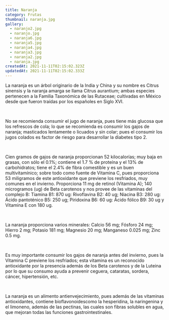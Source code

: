 ```yaml
---
title: Naranja
category: Frutas
thumbnail: naranja.jpg
gallery:
  - naranjo2.jpg
  - naranjo.jpg
  - naranja6.jpg
  - naranja5.jpg
  - naranja4.jpg
  - naranja3.jpg
  - naranja2.jpg
  - naranja.jpg
createdAt: 2021-11-11T02:15:02.323Z
updatedAt: 2021-11-11T02:15:02.333Z
---
```

La naranja es un árbol originario de la India y China y su nombre es Citrus sinensis y la naranja amarga se llama Citrus aurantium; ambas especies pertenecen a la Familia Taxonómica de las Rutaceae; cultivadas en México desde que fueron traídas por los españoles en Siglo XVI.

<br/>

No se recomienda consumir el jugo de naranja, pues tiene más glucosa que los refrescos de cola; lo que se recomienda es consumir los gajos de naranja; masticados lentamente o licuados y sin colar; pues el consumir los jugos colados es factor de riesgo para desarrollar la diabetes tipo 2.

<br/>

Cien gramos de gajos de naranja proporcionan 52 kilocalorías; muy baja en grasas, con sólo el 0.1%; contiene el 1.7 % de proteína y el 13% de carbohidratos; tiene el 2.4% de fibra comestible y es un buen multivitamínico; sobre todo como fuente de Vitamina C, pues proporciona 53 miligramos de este antioxidante que previene los resfriados, muy comunes en el invierno. Proporciona 11 mg de retinol (Vitamina A); 140 microgramos (ug) de Beta carotenos y nos provee de las vitaminas del complejo B: Tiamina B1: 870 ug: Rivoflavina B2: 40 ug; Niacina B3: 280 ug: Ácido pantoténico B5: 250 ug; Piridoxina B6: 60 ug: Ácido fólico B9: 30 ug y Vitamina E con 180 ug.

<br/>

La naranja proporciona varios minerales: Calcio 56 mg; Fósforo 24 mg; Hierro 2 mg; Potasio 181 mg; Magnesio 20 mg; Manganeso 0.025 mg; Zinc 0.5 mg.

<br/>

Es muy importante consumir los gajos de naranja antes del invierno, pues la Vitamina C previene los resfriados; esta vitamina es un reconocido antioxidante por la presencia además de los Beta carotenos y de la Luteina por lo que su consumo ayuda a prevenir ceguera, cataratas, sordera, cáncer, hipertensión, etc.

<br/>

La naranja es un alimento antienvejecimiento, pues además de las vitaminas antioxidantes, contiene bioflavonoidescomo la hesperidina, la naringenina y el limoneno, además de las pectinas, las cuales son fibras solubles en agua, que mejoran todas las funciones gastrointestinales.